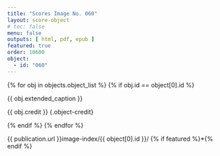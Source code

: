 ```yaml
---
title: "Scores Image No. 060"
layout: score-object
# toc: false
menu: false
outputs: [ html, pdf, epub ]
featured: true
order: 10600
object:
  - id: "060"
---
```


{% for obj in objects.object_list %}
{% if obj.id == object[0].id %}

{{ obj.extended_caption }}

{{ obj.credit }} {.object-credit}

{% endif %}
{% endfor %}

<div class="object-credit object-url is-print-only">

{{ publication.url }}image-index/{{ object[0].id }}/ {% if featured %}*{% endif %}

</div>

